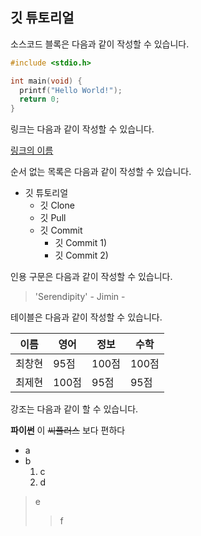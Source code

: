 ## 깃 튜토리얼

소스코드 블록은 다음과 같이 작성할 수 있습니다.

```c
#include <stdio.h>

int main(void) {
  printf("Hello World!");
  return 0;
}

```

링크는 다음과 같이 작성할 수 있습니다.

[링크의 이름](https://github.com/windust7)

순서 없는 목록은 다음과 같이 작성할 수 있습니다.

* 깃 튜토리얼
  * 깃 Clone
  * 깃 Pull
  * 깃 Commit
    * 깃 Commit 1)
    * 깃 Commit 2)

인용 구문은 다음과 같이 작성할 수 있습니다.

> 'Serendipity' - Jimin -

테이블은 다음과 같이 작성할 수 있습니다.

이름|영어|정보|수학
---|---|---|---|
최창현|95점|100점|100점|
최제현|100점|95점|95점|

강조는 다음과 같이 할 수 있습니다.

**파이썬** 이 ~~씨플러스~~ 보다 편하다

- a
- b
    1. c
    2. d
> e
>> f
